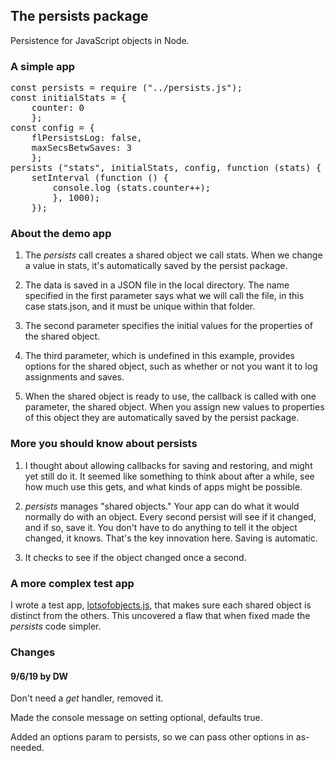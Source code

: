 ## The persists package

Persistence for JavaScript objects in Node. 

### A simple app

<pre>const persists = require ("../persists.js");
const initialStats = {
	counter: 0
	};
const config = {
	flPersistsLog: false,
	maxSecsBetwSaves: 3
	};
persists ("stats", initialStats, config, function (stats) {
	setInterval (function () {
		console.log (stats.counter++);
		}, 1000);
	});
</pre>

### About the demo app

1. The <i>persists</i> call creates a shared object we call stats. When we change a value in stats, it's automatically saved by the persist package. 

2. The data is saved in a JSON file in the local directory. The name specified in the first parameter says what we will call the file, in this case stats.json, and it must be unique within that folder. 

3. The second parameter specifies the initial values for the properties of the shared object. 

4. The third parameter, which is undefined in this example, provides options for the shared object, such as whether or not you want it to log assignments and saves.

5. When the shared object is ready to use, the callback is called with one parameter, the shared object. When you assign new values to properties of this object they are automatically saved by the persist package. 

### More you should know about persists

1. I thought about allowing callbacks for saving and restoring, and might yet still do it. It seemed like something to think about after a while, see how much use this gets, and what kinds of apps might be possible.

2. <i>persists</i> manages "shared objects." Your app can do what it would normally do with an object. Every second persist will see if it changed, and if so, save it. You don't have to do anything to tell it the object changed, it knows. That's the key innovation here. Saving is automatic. 

3. It checks to see if the object changed once a second. 

### A more complex test app

I wrote a test app, <a href="https://github.com/scripting/persists/blob/master/examples/lotsofobjects.js">lotsofobjects.js</a>, that makes sure each shared object is distinct from the others. This uncovered a flaw that when fixed made the <i>persists</i> code simpler.

### Changes

#### 9/6/19 by DW

Don't need a <i>get</i> handler, removed it. 

Made the console message on setting optional, defaults true.

Added an options param to persists, so we can pass other options in as-needed.

